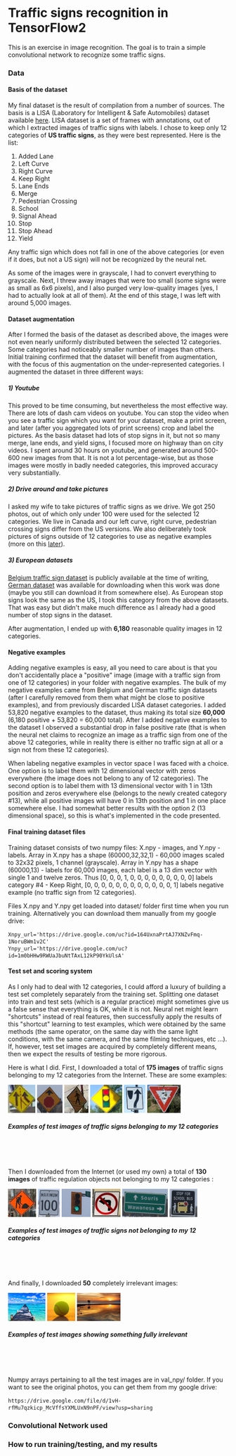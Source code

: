 # Traffic signs recognition in TensorFlow2

This is an exercise in image recognition. The goal is to train a simple convolutional network to recognize some traffic signs.

### Data

#### Basis of the dataset

My final dataset is the result of compilation from a number of sources. The basis is a LISA (Laboratory for Intelligent & Safe Automobiles) dataset available [here](http://cvrr.ucsd.edu/LISA/lisa-traffic-sign-dataset.html). LISA dataset is a set of frames with annotations, out of which I extracted images of traffic signs with labels. I chose to keep only 12 categories of **US traffic signs**, as they were best represented. Here is the list:

1. Added Lane
2. Left Curve
3. Right Curve
4. Keep Right
5. Lane Ends
6. Merge
7. Pedestrian Crossing
8. School
9. Signal Ahead
10. Stop
11. Stop Ahead
12. Yield

Any traffic sign which does not fall in one of the above categories (or even if it does, but not a US sign) will not be recognized by the neural net.

As some of the images were in grayscale, I had to convert everything to grayscale. Next, I threw away images that were too small (some signs were as small as 6x6 pixels), and I also purged very low-quality images (yes, I had to actually look at all of them). At the end of this stage, I was left with around 5,000 images.

#### Dataset augmentation

After I formed the basis of the dataset as described above, the images were not even nearly uniformly distributed between the selected 12 categories. Some categories had noticeably smaller number of images than others. Initial training confirmed that the dataset will benefit from augmentation, with the focus of this augmentation on the under-represented categories. I augmented the dataset in three different ways:

##### 1) Youtube

This proved to be time consuming, but nevertheless the most effective way. There are lots of dash cam videos on youtube. You can stop the video when you see a traffic sign which you want for your dataset, make a print screen, and later (after you aggregated lots of print screens) crop and label the pictures. As the basis dataset had lots of stop signs in it, but not so many merge, lane ends, and yield signs, I focused more on highway than on city videos. I spent around 30 hours on youtube, and generated around 500-600 new images from that. It is not a lot percentage-wise, but as those images were mostly in badly needed categories, this improved accuracy very substantially.

##### 2) Drive around and take pictures

I asked my wife to take pictures of traffic signs as we drive. We got 250 photos, out of which only under 100 were used for the selected 12 categories. We live in Canada and our left curve, right curve, pedestrian crossing signs differ from the US versions. We also deliberately took pictures of signs outside of 12 categories to use as negative examples (more on this [later](#negative-examples)).

##### 3) European datasets

[Belgium traffic sign dataset](https://btsd.ethz.ch/shareddata/) is publicly available at the time of writing, [German dataset](https://benchmark.ini.rub.de?section=gtsrb&subsection=dataset) was available for downloading when this work was done (maybe you still can download it from somewhere else). As European stop signs look the same as the US, I took this category from the above datasets. That was easy but didn't make much difference as I already had a good number of stop signs in the dataset.

After augmentation, I ended up with **6,180** reasonable quality images in 12 categories.

#### Negative examples

Adding negative examples is easy, all you need to care about is that you don't accidentally place a "positive" image (image with a traffic sign from one of 12 categories) in your folder with negative examples. The bulk of my negative examples came from Belgium and German traffic sign datasets (after I carefully removed from them what might be close to positive examples), and from previously discarded LISA dataset categories. I added 53,820 negative examples to the dataset, thus making its total size **60,000** (6,180 positive + 53,820 = 60,000 total). After I added negative examples to the dataset I observed a substantial drop in false positive rate (that is when the neural net claims to recognize an image as a traffic sign from one of the above 12 categories, while in reality there is either no traffic sign at all or a sign not from these 12 categories).

When labeling negative examples in vector space I was faced with a choice. One option is to label them with 12 dimensional vector with zeros everywhere (the image does not belong to any of 12 categories). The second option is to label them with 13 dimensional vector with 1 in 13th position and zeros everywhere else (belongs to the newly created category #13), while all positive images will have 0 in 13th position and 1 in one place somewhere else. I had somewhat better results with the option 2 (13 dimensional space), so this is what's implemented in the code presented.

#### Final training dataset files

Training dataset consists of two numpy files: X.npy - images, and Y.npy - labels. Array in X.npy has a shape (60000,32,32,1) - 60,000 images scaled to 32x32 pixels, 1 channel (grayscale). Array in Y.npy has a shape (60000,13) - labels for 60,000 images, each label is a 13 dim vector with single 1 and twelve zeros. Thus \[0, 0, 0, 1, 0, 0, 0, 0, 0, 0, 0, 0, 0\] labels category #4 - Keep Right, \[0, 0, 0, 0, 0, 0, 0, 0, 0, 0, 0, 0, 1\] labels negative example (no traffic sign from 12 categories).

Files X.npy and Y.npy get loaded into dataset/ folder first time when you run training. Alternatively you can download them manually from my google drive:
```
Xnpy_url='https://drive.google.com/uc?id=164UxnaPrtAJ7XNZvFmq-1NoruBWm1v2C'
Ynpy_url='https://drive.google.com/uc?id=1m0bHHw9RWUaJbuNtTAxL12kP90YkUlsA'
```



#### Test set and scoring system

As I only had to deal with 12 categories, I could afford a luxury of building a test set completely separately from the training set. Splitting one dataset into train and test sets (which is a regular practice) might sometimes give us a false sense that everything is OK, while it is not. Neural net might learn "shortcuts" instead of real features, then successfully apply the results of this "shortcut" learning to test examples, which were obtained by the same methods (the same operator, on the same day with the same light conditions, with the same camera, and the same filming techniques, etc ...). If, however, test set images are acquired by completely different means, then we expect the results of testing be more rigorous.

Here is what I did. First, I downloaded a total of **175 images** of traffic signs belonging to my 12 categories from the Internet. These are some examples:

<img src='imgs_for_readme/signs_in_dataset/98.jpg' alt='image of traffic sign from 12 categories' height="64" />   <img src='imgs_for_readme/signs_in_dataset/115.jpg' alt='image of traffic sign from 12 categories' height="64" />   <img src='imgs_for_readme/signs_in_dataset/134.jpg' alt='image of traffic sign from 12 categories' height="64" />   <img src='imgs_for_readme/signs_in_dataset/89.jpg' alt='image of traffic sign from 12 categories' height="64" />   <img src='imgs_for_readme/signs_in_dataset/149.jpg' alt='image of traffic sign from 12 categories' height="64" />   <img src='imgs_for_readme/signs_in_dataset/172.jpg' alt='image of traffic sign from 12 categories' height="64" /> 
##### Examples of test images of traffic signs belonging to my 12 categories

&nbsp;

&nbsp;

Then I downloaded from the Internet (or used my own) a total of **130 images** of traffic regulation objects not belonging to my 12 categories :

<img src='imgs_for_readme/signs_not_in_dataset/15.jpg' alt='image of traffic sign from 12 categories' height="64" />   <img src='imgs_for_readme/signs_not_in_dataset/90.jpg' alt='image of traffic sign from 12 categories' height="64" />   <img src='imgs_for_readme/signs_not_in_dataset/120.jpg' alt='image of traffic sign from 12 categories' height="64" />  <img src='imgs_for_readme/signs_not_in_dataset/2.jpg' alt='image of traffic sign from 12 categories' height="64" />   <img src='imgs_for_readme/signs_not_in_dataset/57.jpg' alt='image of traffic sign from 12 categories' height="64" />   <img src='imgs_for_readme/signs_not_in_dataset/47.jpg' alt='image of traffic sign from 12 categories' height="64" />  
##### Examples of test images of traffic signs not belonging to my 12 categories

&nbsp;

&nbsp;

And finally, I downloaded **50** completely irrelevant images:

<img src='imgs_for_readme/irrelevant_images/8.jpg' alt='image of traffic sign from 12 categories' height="64" />   <img src='imgs_for_readme/irrelevant_images/26.jpg' alt='image of traffic sign from 12 categories' height="64" />   <img src='imgs_for_readme/irrelevant_images/48.jpg' alt='image of traffic sign from 12 categories' height="64" />  
##### Examples of test images showing something fully irrelevant

&nbsp;

&nbsp;

Numpy arrays pertaining to all the test images are in val_npy/ folder. If you want to see the original photos, you can get them from my google drive:
```
https://drive.google.com/file/d/1vH-rfMu7qzkicp_McVffsYXMLUxN9nPF/view?usp=sharing
```


### Convolutional Network used

### How to run training/testing, and my results




 





